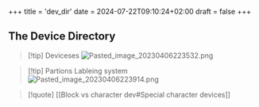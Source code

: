 +++
title = 'dev_dir'
date = 2024-07-22T09:10:24+02:00
draft = false
+++

## The Device Directory 

>[!tip] Deviceses 
>![Pasted_image_20230406223532.png](/Notes/Pasted_image_20230406223532.png)

>[!tip] Partions Lableing system  
>![Pasted_image_20230406223914.png](/Notes/Pasted_image_20230406223914.png)




>[!quote]   [[Block vs character dev#Special character devices]]